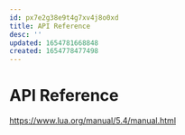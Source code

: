 ```yaml
---
id: px7e2g38e9t4g7xv4j8o0xd
title: API Reference
desc: ''
updated: 1654781668848
created: 1654778477498
---
```


# API Reference

https://www.lua.org/manual/5.4/manual.html
